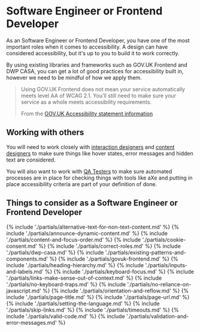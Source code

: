 # Software Engineer or Frontend Developer

As an Software Engineer or Frontend Developer, you have one of the most important roles when it comes to accessibility. A design can have considered accessibility, but it's up to you to build it to work correctly.

By using existing libraries and frameworks such as GOV.UK Frontend and DWP CASA, you can get a lot of good practices for accessibility built in, however we need to be mindful of how we apply them.

<blockquote class="govuk-inset-text">
  Using GOV.UK Frontend does not mean your service automatically meets level AA of WCAG 2.1. You’ll still need to make sure your service as a whole meets accessibility requirements.

  From the [GOV.UK Accessibility statement information](https://design-system.service.gov.uk/accessibility/#using-the-design-system-and-frontend-in-your-service)
</blockquote>

## Working with others

You will need to work closely with [interaction designers](/guidance-for-your-job-role/interaction-designer) and [content designers](/guidance-for-your-job-role/content-designer) to make sure things like hover states, error messages and hidden text are considered.

You will also want to work with [QA Testers](/guidance-for-your-job-role/qa-tester) to make sure automated processes are in place for checking things with tools like aXe and putting in place accessibility criteria are part of your definition of done.

<h2>Things to consider <span class="govuk-visually-hidden">as a Software Engineer or Frontend Developer</span></h2>

{% include './partials/alternative-text-for-non-text-content.md' %}
{% include './partials/announce-dynamic-content.md' %}
{% include './partials/content-and-focus-order.md' %}
{% include './partials/cookie-consent.md' %}
{% include './partials/correct-roles.md' %}
{% include './partials/dwp-casa.md' %}
{% include './partials/existing-patterns-and-components.md' %}
{% include './partials/govuk-frontend.md' %}
{% include './partials/heading-hierarchy.md' %}
{% include './partials/inputs-and-labels.md' %}
{% include './partials/keyboard-focus.md' %}
{% include './partials/links-make-sense-out-of-context.md' %}
{% include './partials/no-keyboard-traps.md' %}
{% include './partials/no-reliance-on-javascript.md' %}
{% include './partials/orientation-and-reflow.md' %}
{% include './partials/page-title.md' %}
{% include './partials/page-url.md' %}
{% include './partials/setting-the-language.md' %}
{% include './partials/skip-links.md' %}
{% include './partials/timeouts.md' %}
{% include './partials/valid-code.md' %}
{% include './partials/validation-and-error-messages.md' %}
